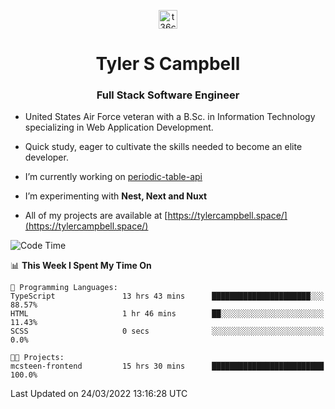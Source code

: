 <p align="center">
<a href="https://www.linkedin.com/in/t36campbell" target="blank"><img align="center" src="https://ik.imagekit.io/t36campbell/Portfolio/linkedin.png.original_m8bbGgPh6.png" alt="t36campbell" height="30" width="30" /></a>
</p>
<h1 align="center">Tyler S Campbell</h1>
<h3 align="center">Full Stack Software Engineer</h3>

* United States Air Force veteran with a B.Sc. in Information Technology specializing in Web Application Development. 

* Quick study, eager to cultivate the skills needed to become an elite developer.

* I’m currently working on [periodic-table-api](https://github.com/t36campbell/periodic-table-api)

* I’m experimenting with **Nest, Next and Nuxt**

* All of my projects are available at [https://tylercampbell.space/](https://tylercampbell.space/)

<!--START_SECTION:waka-->
![Code Time](http://img.shields.io/badge/Code%20Time-1%2C518%20hrs%2043%20mins-blue)

📊 **This Week I Spent My Time On** 

```text
💬 Programming Languages: 
TypeScript               13 hrs 43 mins      ██████████████████████░░░   88.57% 
HTML                     1 hr 46 mins        ██░░░░░░░░░░░░░░░░░░░░░░░   11.43% 
SCSS                     0 secs              ░░░░░░░░░░░░░░░░░░░░░░░░░   0.0%

🐱‍💻 Projects: 
mcsteen-frontend         15 hrs 30 mins      █████████████████████████   100.0%

```


 Last Updated on 24/03/2022 13:16:28 UTC
<!--END_SECTION:waka-->
